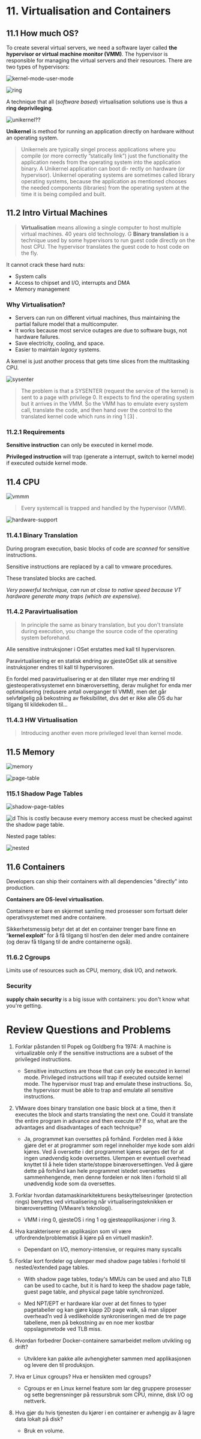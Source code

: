 # 11. Virtualisation and Containers

## 11.1 How much OS?

To create several virtual servers, we need a software layer called **the hypervisor or virtual machine monitor (VMM)**. The hypervisor is responsible for managing the virtual servers and their resources. There are two types of hypervisors:

![kernel-mode-user-mode](assets/kernel-mode-user-mode.png)

![ring](assets/ring.png)

A technique that all (_software based_) virtualisation solutions use is thus a **ring deprivileging**.

![unikernel??](assets/unikernel??.png)

**Unikernel** is method for running an application directly on hardware without an operating system.

> Unikernels are typically singel process applications where you compile
> (or more correctly ”statically link”) just the functionality the application needs from
> the operating system into the application binary. A Unikernel application can boot di-
> rectly on hardware (or hypervisor). Unikernel operating systems are sometimes called
> library operating systems, because the application as mentioned chooses the needed
> components (libraries) from the operating system at the time it is being compiled and
> built.

## 11.2 Intro Virtual Machines

> **Virtualisation** means allowing a single computer to host multiple virtual machines.
> 40 years old technology.
> G
> **Binary translation** is a technique used by some hypervisors to run guest code directly on the host CPU. The hypervisor translates the guest code to host code on the fly.

It cannot crack these hard nuts:

- System calls
- Access to chipset and I/O, interrupts and DMA
- Memory management

### Why Virtualisation?

- Servers can run on different virtual machines, thus maintaining the partial failure
  model that a multicomputer.
- It works because most service outages are due to software bugs, not hardware failures.
- Save electricity, cooling, and space.
- Easier to maintain _legacy_ systems.

A kernel is just another process that gets time slices from the multitasking CPU.

![sysenter](assets/sysenter.png)

> The problem is that a SYSENTER (request the service of the
> kernel) is sent to a page with privilege 0. It expects to find the operating system but it arrives
> in the VMM. So the VMM has to emulate every system call, translate the code, and then
> hand over the control to the translated kernel code which runs in ring 1 [3] .

### 11.2.1 Requirements

**Sensitive instruction** can only be executed in kernel mode.

**Privileged instruction** will trap (generate a interrupt, switch to kernel mode) if executed outside kernel mode.

## 11.4 CPU

![vmmm](assets/vmmm.png)

> Every systemcall is trapped and handled by the hypervisor (VMM).

![hardware-support ](assets/hardware-support%20.png)

### 11.4.1 Binary Translation

During program execution, basic blocks of code are _scanned_ for sensitive instructions.

Sensitive instructions are replaced by a call to vmware procedures.

These translated blocks are cached.

_Very powerful technique, can run at close to native speed because VT hardware
generate many traps (which are expensive)._

### 11.4.2 Paravirtualisation

> In principle the same as binary translation, but you don't translate
> during execution, you change the source code of the operating system beforehand.

Alle sensitive instruksjoner i OSet erstattes med kall til hypervisoren.

Paravirtualisering er en statisk endring av gjesteOSet slik at sensitive instruksjoner endres til kall til hypervisoren.

En fordel med paravirtualisering er at den tillater mye mer endring til gjesteoperativsystemet
enn binæroversetting, derav mulighet for enda mer optimalisering (redusere antall overganger
til VMM), men det går selvfølgelig på bekostning av fleksibilitet, dvs det er ikke alle OS du har
tilgang til kildekoden til...

### 11.4.3 HW Virtualisation

> Introducing another even more privileged level than kernel mode.

## 11.5 Memory

![memory](assets/memory.png)

![page-table](assets/page-table.png)

### 115.1 Shadow Page Tables

![shadow-page-tables](assets/shadow-page-tables.png)

![d](assets/d.png)
This is costly because every memory access must be checked against the shadow page table.

Nested page tables:

![nested](assets/nested.png)

## 11.6 Containers

Developers can ship their containers with all dependencies "directly" into production.

**Containers are OS-level virtualisation.**

Containere er bare en skjermet samling med prosesser som fortsatt deler operativsystemet med andre containere.

Sikkerhetsmessig betyr det at det en container trenger bare finne en “**kernel exploit**” for å få tilgang til host’en den deler med andre containere (og derav få tilgang til de andre containerne også).

### 11.6.2 Cgroups

Limits use of resources such as CPU, memory, disk I/O, and network.

### Security

**supply chain security** is a big issue with containers: you don't know what you're getting.

# Review Questions and Problems

1. Forklar påstanden til Popek og Goldberg fra 1974: A machine is
   virtualizable only if the sensitive instructions are a subset of the
   privileged instructions.

   - Sensitive instructions are those that can only be executed in kernel mode. Privileged instructions will trap if executed outside kernel mode. The hypervisor must trap and emulate these instructions. So, the hypervisor must be able to trap and emulate all sensitive instructions.

2. VMware does binary translation one basic block at a time, then it
   executes the block and starts translating the next one. Could it
   translate the entire program in advance and then execute it? If so,
   what are the advantages and disadvantages of each technique?

   - Ja, programmet kan oversettes på forhånd. Fordelen med å ikke gjøre det er at
     programmer som regel inneholder mye kode som aldri kjøres. Ved å oversette
     i det programmet kjøres sørges det for at ingen unødvendig kode oversettes.
     Ulempen er eventuell overhead knyttet til å hele tiden starte/stoppe binæroversettingen. Ved å gjøre dette på forhånd kan hele programmet istedet oversettes
     sammenhengende, men denne fordelen er nok liten i forhold til all unødvendig
     kode som da oversettes.

3. Forklar hvordan datamaskinarkitekturens beskyttelsesringer (protection rings) benyttes ved virtualisering når virtualiseringsteknikken er binæroversetting (VMware’s teknologi).

   - VMM i ring 0, gjesteOS i ring 1 og gjesteapplikasjoner i ring 3.

4. Hva karakteriserer en applikasjon som vil være utfordrende/problematisk å kjøre på en virtuell maskin?.
   - Dependant on I/O, memory-intensive, or requires many syscalls
5. Forklar kort fordeler og ulemper med shadow page tables i forhold til nested/extended page tables.

   - With shadow page tables, today's MMUs can be used and also TLB can be used to cache, but it is hard to keep the shadow page table, guest page table, and physical page table synchronized.

   - Med NPT/EPT er hardware klar over at det finnes to typer pagetabeller og kan gjøre kjapp 2D page walk, så man slipper overhead’n ved å vedlikeholde synkroniseringen med de tre page tabellene, men på bekostning av en noe mer kostbar oppslagsmetode ved TLB miss.

6. Hvordan forbedrer Docker-containere samarbeidet mellom utvikling og drift?

   - Utviklere kan pakke alle avhengigheter sammen med applikasjonen og levere den til produksjon.

7. Hva er Linux cgroups? Hva er hensikten med cgroups?
   - Cgroups er en Linux kernel feature som lar deg gruppere prosesser og sette begrensninger på ressursbruk som CPU, minne, disk I/O og nettverk.
8. Hva gjør du hvis tjenesten du kjører i en container er avhengig av å
   lagre data lokalt på disk?
   - Bruk en volume.
